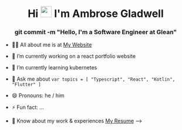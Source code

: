 <h1 align="center">Hi <img src="https://raw.githubusercontent.com/iampavangandhi/iampavangandhi/master/gifs/Hi.gif" width="30px"> I'm Ambrose Gladwell</h1>
<h3 align="center">git commit -m "Hello, I'm a Software Engineer at Glean"</h3>

- 👨‍💻 All about me is at [My Website](https://ambrosegladwell.github.io/)

- 🔭 I’m currently working on a react portfolio website

- 🌱 I’m currently learning kubernetes

- 💬 Ask me about ``` var topics = [ "Typescript", "React", "Kotlin", "Flutter" ] ```

- 😄 Pronouns: he / him

- ⚡ Fun fact: ...

- 📄 Know about my work & experiences [My Resume](https://drive.google.com/file/d/1-VkGMDJVWfUKPj8ciqV-iGQfFYJRM37V/view?usp=sharing)
-->
